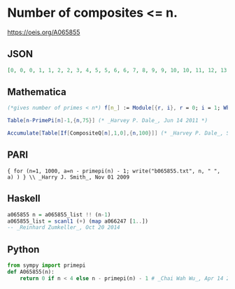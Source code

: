 # Number of composites <\= n\.
https://oeis.org/A065855
## JSON
```JSON
[0, 0, 0, 1, 1, 2, 2, 3, 4, 5, 5, 6, 6, 7, 8, 9, 9, 10, 10, 11, 12, 13, 13, 14, 15, 16, 17, 18, 18, 19, 19, 20, 21, 22, 23, 24, 24, 25, 26, 27, 27, 28, 28, 29, 30, 31, 31, 32, 33, 34, 35, 36, 36, 37, 38, 39, 40, 41, 41, 42, 42, 43, 44, 45, 46, 47, 47, 48, 49, 50, 50, 51, 51, 52, 53]
```
## Mathematica
```Mathematica
(*gives number of primes < n*) f[n_] := Module[{r, i}, r = 0; i = 1; While[Prime[i] < n, i++ ]; i - 1]; (*gives number of primes between m and n with endpoints excluded*) g[m_, n_] := Module[{r}, r = f[m] - f[n]; If[PrimeQ[n], r = r - 1]; r]; Table[g[Prime[n], n], {n, 1, 1000}]
```
```Mathematica
Table[n-PrimePi[n]-1,{n,75}] (* _Harvey P. Dale_, Jun 14 2011 *)
```
```Mathematica
Accumulate[Table[If[CompositeQ[n],1,0],{n,100}]] (* _Harvey P. Dale_, Sep 24 2016 *)
```
## PARI
```PARI
{ for (n=1, 1000, a=n - primepi(n) - 1; write("b065855.txt", n, " ", a) ) } \\ _Harry J. Smith_, Nov 01 2009
```
## Haskell
```Haskell
a065855 n = a065855_list !! (n-1)
a065855_list = scanl1 (+) (map a066247 [1..])
-- _Reinhard Zumkeller_, Oct 20 2014
```
## Python
```Python
from sympy import primepi
def A065855(n):
    return 0 if n < 4 else n - primepi(n) - 1 # _Chai Wah Wu_, Apr 14 2016
```
